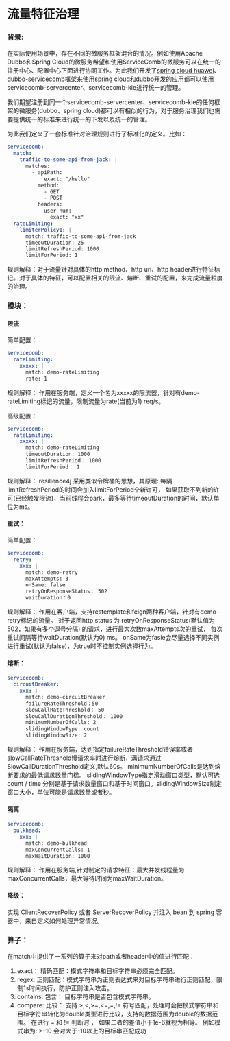 # 流量特征治理

### 背景:

 在实际使用场景中，存在不同的微服务框架混合的情况。例如使用Apache Dubbo和Spring Cloud的微服务希望和使用ServiceComb的微服务可以在统一的注册中心、配置中心下面进行协同工作。为此我们开发了[spring cloud huawei](https://github.com/huaweicloud/spring-cloud-huawei)、[dubbo-servicecomb](https://github.com/huaweicloud/dubbo-servicecomb)框架来使用spring cloud和dubbo开发的应用都可以使用servicecomb-servercenter、servicecomb-kie进行统一的管理。

  我们期望注册到同一个servicecomb-servercenter、servicecomb-kie的任何框架的微服务(dubbo、spring cloud)都可以有相似的行为，对于服务治理我们也需要提供统一的标准来进行统一的下发以及统一的管理。

为此我们定义了一套标准针对治理规则进行了标准化的定义。比如：

```yaml
servicecomb:
  match:
    traffic-to-some-api-from-jack: |
      matches:
        - apiPath:
            exact: "/hello"
          method:
            - GET
            - POST
          headers:
            user-num:
              exact: "xx"
  rateLimiting:
    limiterPolicy1: |
      match: traffic-to-some-api-from-jack
      timeoutDuration: 25
      limitRefreshPeriod: 1000
      limitForPeriod: 1
```

 规则解释：对于流量针对具体的http method、http uri、http header进行特征标记。对于具体的特征，可以配置相关的限流、熔断、重试的配置，来完成流量粒度的治理。

### 模块：

#### 限流

简单配置：

```yaml
servicecomb:
  rateLimiting:
    xxxxx: |
      match: demo-rateLimiting
      rate: 1
```
规则解释：
  作用在服务端，定义一个名为xxxxx的限流器，针对有demo-rateLimiting标记的流量，限制流量为rate(当前为1) req/s。

高级配置：

```yaml
servicecomb:
  rateLimiting:
    xxxxx: |
      match: demo-rateLimiting
      timeoutDuration: 1000
      limitRefreshPeriod： 1000
      limitForPeriod： 1
```
规则解释：
 resilience4j 采用类似令牌桶的思想，其原理: 每隔limitRefreshPeriod的时间会加入limitForPeriod个新许可，
 如果获取不到新的许可(已经触发限流)，当前线程会park，最多等待timeoutDuration的时间，默认单位为ms。

#### 重试：

简单配置：

```yaml
servicecomb:
  retry:
    xxx: |
      match: demo-retry
      maxAttempts: 3
      onSame: false
      retryOnResponseStatus： 502
      waitDuration：0
```
规则解释：
 作用在客户端，支持restemplate和feign两种客户端，针对有demo-retry标记的流量。
 对于返回http status 为 retryOnResponseStatus(默认值为502，如果有多个逗号分隔) 的请求，进行最大次数maxAttempts次的重试，
 每次重试间隔等待waitDuration(默认为0) ms。
 onSame为fasle会尽量选择不同实例进行重试(默认为false)，为true时不控制实例选择行为。

#### 熔断：

```yaml
servicecomb:
  circuitBreaker:
    xxx: |
      match: demo-circuitBreaker
      failureRateThreshold：50
      slowCallRateThreshold： 50
      SlowCallDurationThreshold： 1000
      minimumNumberOfCalls: 2
      slidingWindowType: count
      slidingWindowSize: 2
```
规则解释：
 作用在服务端，达到指定failureRateThreshold错误率或者slowCallRateThreshold慢请求率时进行熔断，满请求通过SlowCallDurationThreshold定义,默认60s。
 minimumNumberOfCalls是达到熔断要求的最低请求数量门槛。
 slidingWindowType指定滑动窗口类型，默认可选count / time 分别是基于请求数量窗口和基于时间窗口。slidingWindowSize制定窗口大小，单位可能是请求数量或者秒。


#### 隔离

```yaml
servicecomb:
  bulkhead:
    xxx: |
      match: demo-bulkhead
      maxConcurrentCalls: 1
      maxWaitDuration: 1000
```
规则解释：
 作用在服务端,针对制定的请求特征：最大并发线程量为maxConcurrentCalls，最大等待时间为maxWaitDuration。


#### 降级：

 实现 ClientRecoverPolicy 或者 ServerRecoverPolicy 并注入 bean 到 spring 容器中，来自定义如何处理异常情况。


### 算子：

在match中提供了一系列的算子来对path或者header中的值进行匹配：

1. exact：
  精确匹配：模式字符串和目标字符串必须完全匹配。
2. regex:
  正则匹配：模式字符串为正则表达式来对目标字符串进行正则匹配，限制1s时间执行，防护正则注入攻击。
3. contains:
  包含： 目标字符串是否包含模式字符串。
4. compare:
  比较： 支持 >,<,>=,<=,=,!= 符号匹配，处理时会把模式字符串和目标字符串转化为double类型进行比较，支持的数据范围为double的数据范围。
  在进行 = 和 != 判断时 ， 如果二者的差值小于1e-6就视为相等。
  例如模式串为: >-10 会对大于-10以上的目标串匹配成功
